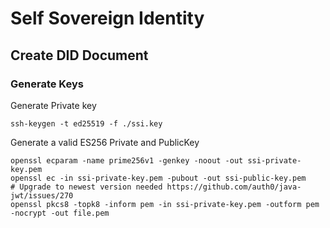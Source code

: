 # Self Sovereign Identity



## Create DID Document

### Generate Keys

Generate Private key
```shell
ssh-keygen -t ed25519 -f ./ssi.key
```


Generate a valid ES256 Private and PublicKey

```shell
openssl ecparam -name prime256v1 -genkey -noout -out ssi-private-key.pem
openssl ec -in ssi-private-key.pem -pubout -out ssi-public-key.pem
# Upgrade to newest version needed https://github.com/auth0/java-jwt/issues/270
openssl pkcs8 -topk8 -inform pem -in ssi-private-key.pem -outform pem -nocrypt -out file.pem
```
